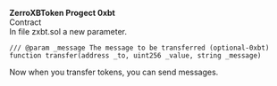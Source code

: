 <b>ZerroXBToken Progect 0xbt</b><br>
Contract<br />
In file zxbt.sol a new parameter.<br>

    /// @param _message The message to be transferred (optional-0xbt)
    function transfer(address _to, uint256 _value, string _message)

Now when you transfer tokens, you can send messages.
